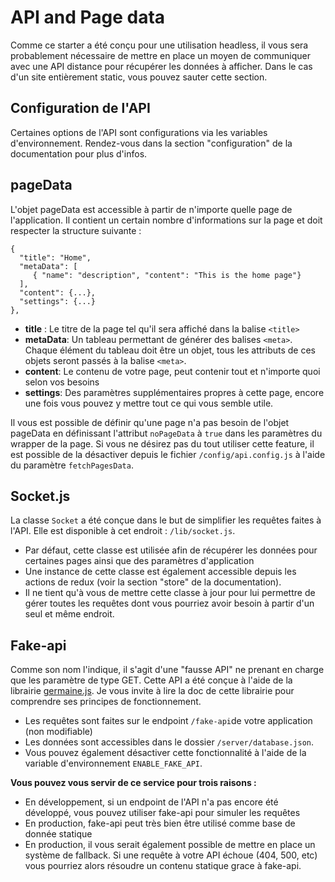 # API and Page data

Comme ce starter a été conçu pour une utilisation headless, il vous sera probablement nécessaire de mettre en place un moyen de communiquer avec une API distance pour récupérer les données à afficher. Dans le cas d'un site entièrement static, vous pouvez sauter cette section.

## Configuration de l'API

Certaines options de l'API sont configurations via les variables d'environnement. Rendez-vous dans la section "configuration" de la documentation pour plus d'infos. 


## pageData

L'objet pageData est accessible à partir de n'importe quelle page de l'application. Il contient un certain nombre d'informations sur la page et doit respecter la structure suivante : 

    {  
      "title": "Home",
      "metaData": [  
	     { "name": "description", "content": "This is the home page"}  
	  ],
	  "content": {...},
	  "settings": {...} 
    },

- **title** : Le titre de la page tel qu'il sera affiché dans la balise `<title>` 
- **metaData**: Un tableau permettant de générer des balises `<meta>`. Chaque élément du tableau doit être un objet, tous les attributs de ces objets seront passés à la balise `<meta>`.
- **content**: Le contenu de votre page, peut contenir tout et n'importe quoi selon vos besoins
- **settings**: Des paramètres supplémentaires propres à cette page, encore une fois vous pouvez y mettre tout ce qui vous semble utile. 

Il vous est possible de définir qu'une page n'a pas besoin de l'objet pageData en définissant l'attribut `noPageData` à `true` dans les paramètres du wrapper de la page. Si vous ne désirez pas du tout utiliser cette feature, il est possible de la désactiver depuis le fichier `/config/api.config.js` à l'aide du paramètre `fetchPagesData`.

## Socket.js

La classe `Socket` a été conçue dans le but de simplifier les requêtes faites à l'API. Elle est disponible à cet endroit : `/lib/socket.js`.

- Par défaut, cette classe est utilisée afin de récupérer les données pour certaines pages ainsi que des paramètres d'application
- Une instance de cette classe est également accessible depuis les actions de redux (voir la section "store" de la documentation).
- Il ne tient qu'à vous de mettre cette classe à jour pour lui permettre de gérer toutes les requêtes dont vous pourriez avoir besoin à partir d'un seul et même endroit. 


## Fake-api

Comme son nom l'indique, il s'agit d'une "fausse API" ne prenant en charge que les paramètre de type GET. Cette API a été conçue à l'aide de la librairie [germaine.js](https://github.com/chuck-durst/germaine). Je vous invite à lire la doc de cette librairie pour comprendre ses principes de fonctionnement.

- Les requêtes sont faites sur le endpoint `/fake-api`de votre application (non modifiable)
- Les données sont accessibles dans le dossier `/server/database.json`. 
- Vous pouvez également désactiver cette fonctionnalité à l'aide de la variable d'environnement `ENABLE_FAKE_API`. 

**Vous pouvez vous servir de ce service pour trois raisons :**
- En développement, si un endpoint de l'API n'a pas encore été développé, vous pouvez utiliser fake-api pour simuler les requêtes
- En production, fake-api peut très bien être utilisé comme base de donnée statique 
- En production, il vous serait également possible de mettre en place un système de fallback. Si une requête à votre API échoue (404, 500, etc) vous pourriez alors résoudre un contenu statique grace à fake-api.


